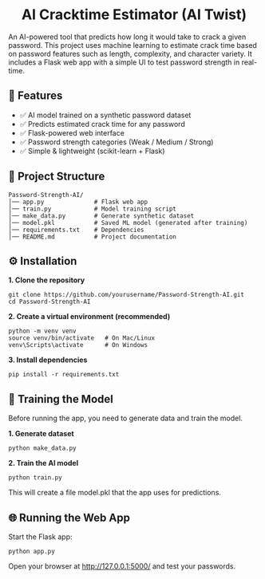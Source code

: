 <h1 align="center">AI Cracktime Estimator (AI Twist)</h1>

An AI-powered tool that predicts how long it would take to crack a given password.
This project uses machine learning to estimate crack time based on password features such as length, complexity, and character variety.
It includes a Flask web app with a simple UI to test password strength in real-time.



## 🚀 Features

 - ✅ AI model trained on a synthetic password dataset
 - ✅ Predicts estimated crack time for any password
 - ✅ Flask-powered web interface
 - ✅ Password strength categories (Weak / Medium / Strong)
 - ✅ Simple & lightweight (scikit-learn + Flask)

## 📂 Project Structure
    Password-Strength-AI/
    │── app.py              # Flask web app
    │── train.py            # Model training script
    │── make_data.py        # Generate synthetic dataset
    │── model.pkl           # Saved ML model (generated after training)
    │── requirements.txt    # Dependencies
    │── README.md           # Project documentation


## ⚙️ Installation

**1. Clone the repository**
```
git clone https://github.com/yourusername/Password-Strength-AI.git
cd Password-Strength-AI
```

**2. Create a virtual environment (recommended)**
```
python -m venv venv
source venv/bin/activate   # On Mac/Linux
venv\Scripts\activate      # On Windows
```

**3. Install dependencies**
```
pip install -r requirements.txt
```

## 🧠 Training the Model

Before running the app, you need to generate data and train the model.

**1. Generate dataset**
```
python make_data.py
```

**2. Train the AI model**
```
python train.py
```

This will create a file model.pkl that the app uses for predictions.

## 🌐 Running the Web App

Start the Flask app:
```
python app.py
```

Open your browser at http://127.0.0.1:5000/ and test your passwords.


